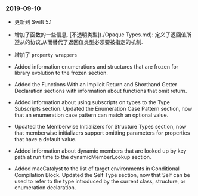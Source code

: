 ### 2019-09-10

* 更新到 Swift 5.1
* 增加了函数的一些信息. [不透明类型](./Opaque Types.md): 定义了返回值所遵从的协议,从而替代了返回值类型必须要被指定的机制.

* 增加了 `property wrappers`
* Added information enumerations and structures that are frozen for library evolution to the frozen section.
* Added the Functions With an Implicit Return and Shorthand Getter Declaration sections with information about functions that omit return.
* Added information about using subscripts on types to the Type Subscripts section.
Updated the Enumeration Case Pattern section, now that an enumeration case pattern can match an optional value.
* Updated the Memberwise Initializers for Structure Types section, now that memberwise initializers support omitting parameters for properties that have a default value.
* Added information about dynamic members that are looked up by key path at run time to the dynamicMemberLookup section.
* Added macCatalyst to the list of target environments in Conditional Compilation Block.
Updated the Self Type section, now that Self can be used to refer to the type introduced by the current class, structure, or enumeration declaration.
